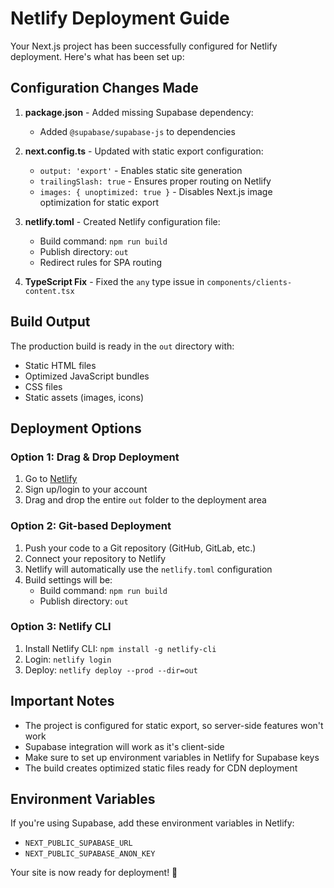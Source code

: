 # Netlify Deployment Guide

Your Next.js project has been successfully configured for Netlify deployment. Here's what has been set up:

## Configuration Changes Made

1. **package.json** - Added missing Supabase dependency:
   - Added `@supabase/supabase-js` to dependencies

2. **next.config.ts** - Updated with static export configuration:
   - `output: 'export'` - Enables static site generation
   - `trailingSlash: true` - Ensures proper routing on Netlify
   - `images: { unoptimized: true }` - Disables Next.js image optimization for static export

3. **netlify.toml** - Created Netlify configuration file:
   - Build command: `npm run build`
   - Publish directory: `out`
   - Redirect rules for SPA routing

4. **TypeScript Fix** - Fixed the `any` type issue in `components/clients-content.tsx`

## Build Output

The production build is ready in the `out` directory with:
- Static HTML files
- Optimized JavaScript bundles
- CSS files
- Static assets (images, icons)

## Deployment Options

### Option 1: Drag & Drop Deployment
1. Go to [Netlify](https://netlify.com)
2. Sign up/login to your account
3. Drag and drop the entire `out` folder to the deployment area

### Option 2: Git-based Deployment
1. Push your code to a Git repository (GitHub, GitLab, etc.)
2. Connect your repository to Netlify
3. Netlify will automatically use the `netlify.toml` configuration
4. Build settings will be:
   - Build command: `npm run build`
   - Publish directory: `out`

### Option 3: Netlify CLI
1. Install Netlify CLI: `npm install -g netlify-cli`
2. Login: `netlify login`
3. Deploy: `netlify deploy --prod --dir=out`

## Important Notes

- The project is configured for static export, so server-side features won't work
- Supabase integration will work as it's client-side
- Make sure to set up environment variables in Netlify for Supabase keys
- The build creates optimized static files ready for CDN deployment

## Environment Variables

If you're using Supabase, add these environment variables in Netlify:
- `NEXT_PUBLIC_SUPABASE_URL`
- `NEXT_PUBLIC_SUPABASE_ANON_KEY`

Your site is now ready for deployment! 🚀